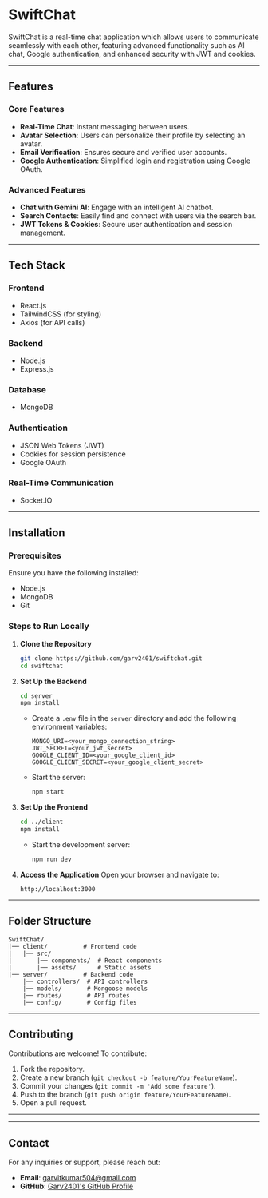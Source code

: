 # SwiftChat

SwiftChat is a real-time chat application which allows users to communicate seamlessly with each other, featuring advanced functionality such as AI chat, Google authentication, and enhanced security with JWT and cookies.

---

## Features

### **Core Features**
- **Real-Time Chat**: Instant messaging between users.
- **Avatar Selection**: Users can personalize their profile by selecting an avatar.
- **Email Verification**: Ensures secure and verified user accounts.
- **Google Authentication**: Simplified login and registration using Google OAuth.

### **Advanced Features**
- **Chat with Gemini AI**: Engage with an intelligent AI chatbot.
- **Search Contacts**: Easily find and connect with users via the search bar.
- **JWT Tokens & Cookies**: Secure user authentication and session management.

---

## Tech Stack

### **Frontend**
- React.js
- TailwindCSS (for styling)
- Axios (for API calls)

### **Backend**
- Node.js
- Express.js

### **Database**
- MongoDB

### **Authentication**
- JSON Web Tokens (JWT)
- Cookies for session persistence
- Google OAuth

### **Real-Time Communication**
- Socket.IO

---

## Installation

### **Prerequisites**
Ensure you have the following installed:
- Node.js
- MongoDB
- Git

### **Steps to Run Locally**

1. **Clone the Repository**
   ```bash
   git clone https://github.com/garv2401/swiftchat.git
   cd swiftchat
   ```

2. **Set Up the Backend**
   ```bash
   cd server
   npm install
   ```

   - Create a `.env` file in the `server` directory and add the following environment variables:
     ```env
     MONGO_URI=<your_mongo_connection_string>
     JWT_SECRET=<your_jwt_secret>
     GOOGLE_CLIENT_ID=<your_google_client_id>
     GOOGLE_CLIENT_SECRET=<your_google_client_secret>
     ```
   - Start the server:
     ```bash
     npm start
     ```

3. **Set Up the Frontend**
   ```bash
   cd ../client
   npm install
   ```
   - Start the development server:
     ```bash
     npm run dev
     ```

4. **Access the Application**
   Open your browser and navigate to:
   ```
   http://localhost:3000
   ```

---

## Folder Structure

```
SwiftChat/
|── client/          # Frontend code
|   |── src/
|       |── components/  # React components
|       |── assets/      # Static assets
|── server/          # Backend code
    |── controllers/  # API controllers
    |── models/       # Mongoose models
    |── routes/       # API routes
    |── config/       # Config files
```

---

## Contributing

Contributions are welcome! To contribute:

1. Fork the repository.
2. Create a new branch (`git checkout -b feature/YourFeatureName`).
3. Commit your changes (`git commit -m 'Add some feature'`).
4. Push to the branch (`git push origin feature/YourFeatureName`).
5. Open a pull request.

---

---

## Contact

For any inquiries or support, please reach out:
- **Email**: [garvitkumar504@gmail.com](mailto:garvitkumar504@gmail.com)
- **GitHub**: [Garv2401's GitHub Profile](https://github.com/garv2401)

